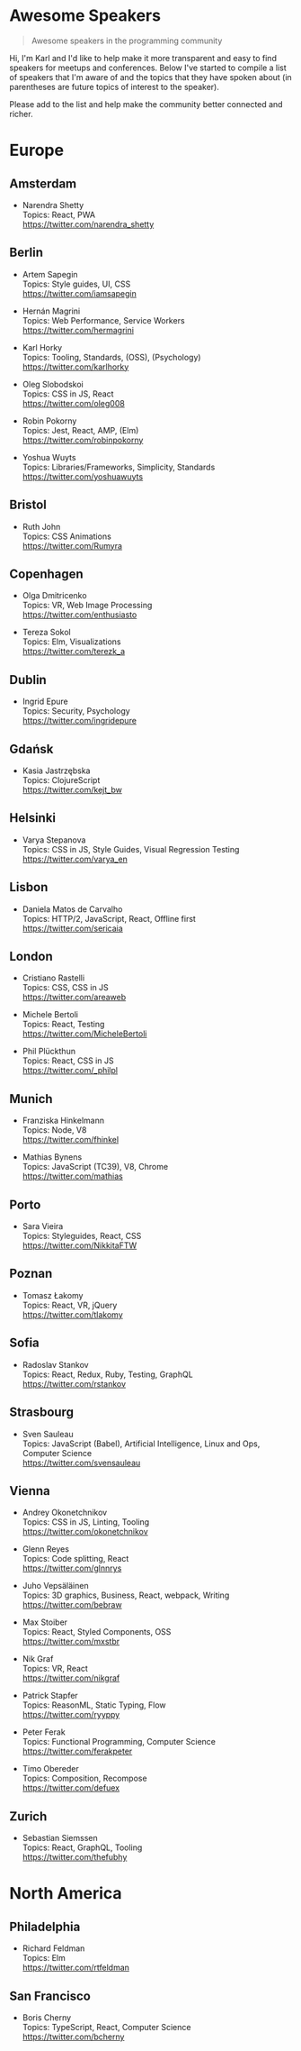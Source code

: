 # Awesome Speakers

> Awesome speakers in the programming community

Hi, I'm Karl and I'd like to help make it more transparent and easy to find speakers for meetups and conferences. Below I've started to compile a list of speakers that I'm aware of and the topics that they have spoken about (in parentheses are future topics of interest to the speaker).

Please add to the list and help make the community better connected and richer.

# Europe

## Amsterdam

* Narendra Shetty  
Topics: React, PWA  
https://twitter.com/narendra_shetty

## Berlin

* Artem Sapegin  
Topics: Style guides, UI, CSS  
https://twitter.com/iamsapegin

* Hernán Magrini  
Topics: Web Performance, Service Workers  
https://twitter.com/hermagrini

* Karl Horky  
Topics: Tooling, Standards, (OSS), (Psychology)  
https://twitter.com/karlhorky

* Oleg Slobodskoi  
Topics: CSS in JS, React  
https://twitter.com/oleg008

* Robin Pokorny  
Topics: Jest, React, AMP, (Elm)  
https://twitter.com/robinpokorny

* Yoshua Wuyts  
Topics: Libraries/Frameworks, Simplicity, Standards  
https://twitter.com/yoshuawuyts

## Bristol

* Ruth John  
Topics: CSS Animations  
https://twitter.com/Rumyra

## Copenhagen

* Olga Dmitricenko  
Topics: VR, Web Image Processing  
https://twitter.com/enthusiasto

* Tereza Sokol  
Topics: Elm, Visualizations  
https://twitter.com/terezk_a

## Dublin

* Ingrid Epure  
Topics: Security, Psychology  
https://twitter.com/ingridepure

## Gdańsk

* Kasia Jastrzębska  
Topics: ClojureScript  
https://twitter.com/kejt_bw

## Helsinki

* Varya Stepanova  
Topics: CSS in JS, Style Guides, Visual Regression Testing  
https://twitter.com/varya_en

## Lisbon

* Daniela Matos de Carvalho  
Topics: HTTP/2, JavaScript, React, Offline first  
https://twitter.com/sericaia

## London

* Cristiano Rastelli  
Topics: CSS, CSS in JS  
https://twitter.com/areaweb

* Michele Bertoli  
Topics: React, Testing  
https://twitter.com/MicheleBertoli

* Phil Plückthun  
Topics: React, CSS in JS  
https://twitter.com/_philpl

## Munich

* Franziska Hinkelmann  
Topics: Node, V8  
https://twitter.com/fhinkel

* Mathias Bynens  
Topics: JavaScript (TC39), V8, Chrome  
https://twitter.com/mathias

## Porto

* Sara Vieira  
Topics: Styleguides, React, CSS  
https://twitter.com/NikkitaFTW

## Poznan

* Tomasz Łakomy  
Topics: React, VR, jQuery  
https://twitter.com/tlakomy

## Sofia

* Radoslav Stankov  
Topics: React, Redux, Ruby, Testing, GraphQL  
https://twitter.com/rstankov

## Strasbourg

* Sven Sauleau  
Topics: JavaScript (Babel), Artificial Intelligence, Linux and Ops, Computer Science  
https://twitter.com/svensauleau

## Vienna

* Andrey Okonetchnikov  
Topics: CSS in JS, Linting, Tooling  
https://twitter.com/okonetchnikov

* Glenn Reyes  
Topics: Code splitting, React  
https://twitter.com/glnnrys

* Juho Vepsäläinen  
Topics: 3D graphics, Business, React, webpack, Writing  
https://twitter.com/bebraw

* Max Stoiber  
Topics: React, Styled Components, OSS  
https://twitter.com/mxstbr

* Nik Graf  
Topics: VR, React  
https://twitter.com/nikgraf

* Patrick Stapfer  
Topics: ReasonML, Static Typing, Flow  
https://twitter.com/ryyppy

* Peter Ferak  
Topics: Functional Programming, Computer Science  
https://twitter.com/ferakpeter

* Timo Obereder  
Topics: Composition, Recompose  
https://twitter.com/defuex


## Zurich

* Sebastian Siemssen  
Topics: React, GraphQL, Tooling  
https://twitter.com/thefubhy

# North America

## Philadelphia

* Richard Feldman  
Topics: Elm  
https://twitter.com/rtfeldman

## San Francisco

* Boris Cherny  
Topics: TypeScript, React, Computer Science  
https://twitter.com/bcherny
